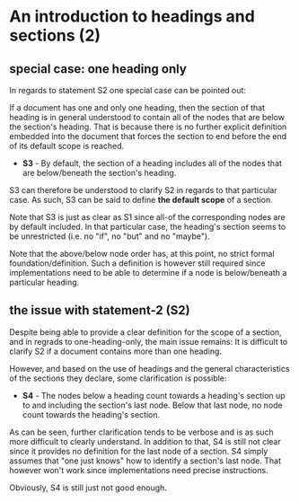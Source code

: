 
<!-- ======================================================================= -->
# An introduction to headings and sections (2)

<!-- ======================================================================= -->
## special case: one heading only

In regards to statement S2 one special case can be pointed out:

If a document has one and only one heading, then the section of that heading is
in general understood to contain all of the nodes that are below the section's
heading. That is because there is no further explicit definition embedded into
the document that forces the section to end before the end of its default scope
is reached.

- **S3** - By default, the section of a heading includes all of the nodes
  that are below/beneath the section's heading.

S3 can therefore be understood to clarify S2 in regards to that particular
case. As such, S3 can be said to define **the default scope** of a section.

Note that S3 is just as clear as S1 since all-of the corresponding nodes are
by default included. In that particular case, the heading's section seems to
be unrestricted (i.e. no "if", no "but" and no "maybe").

Note that the above/below node order has, at this point, no strict formal
foundation/definition. Such a definition is however still required since
implementations need to be able to determine if a node is below/beneath
a particular heading.

<!-- ======================================================================= -->
## the issue with statement-2 (S2)

Despite being able to provide a clear definition for the scope of a section,
and in regrads to one-heading-only, the main issue remains: It is difficult
to clarify S2 if a document contains more than one heading.

However, and based on the use of headings and the general characteristics of
the sections they declare, some clarification is possible:

- **S4** - The nodes below a heading count towards a heading's section up to
  and including the section's last node. Below that last node, no node count
  towards the heading's section.

As can be seen, further clarification tends to be verbose and is as such more
difficult to clearly understand. In addition to that, S4 is still not clear
since it provides no definition for the last node of a section. S4 simply
assumes that "one just knows" how to identify a section's last node. That
however won't work since implementations need precise instructions.

Obviously, S4 is still just not good enough.
